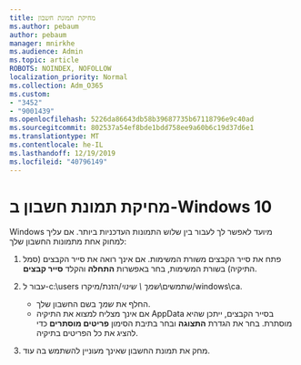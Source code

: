 ```yaml
---
title: מחיקת תמונת חשבון
ms.author: pebaum
author: pebaum
manager: mnirkhe
ms.audience: Admin
ms.topic: article
ROBOTS: NOINDEX, NOFOLLOW
localization_priority: Normal
ms.collection: Adm_O365
ms.custom:
- "3452"
- "9001439"
ms.openlocfilehash: 5226da86643db58b39687735b67118796e9c40ad
ms.sourcegitcommit: 802537a54ef8bde1bdd758ee9a60b6c19d37d6e1
ms.translationtype: MT
ms.contentlocale: he-IL
ms.lasthandoff: 12/19/2019
ms.locfileid: "40796149"
---
```

# <a name="delete-an-account-picture-in-windows-10"></a>מחיקת תמונת חשבון ב-Windows 10

Windows מיועד לאפשר לך לעבור בין שלוש התמונות העדכניות ביותר. אם עליך למחוק אחת מתמונות החשבון שלך:

1. פתח את סייר הקבצים משורת המשימות. אם אינך רואה את סייר הקבצים (סמל התיקיה) בשורת המשימות, בחר באפשרות **התחלה** והקלד **סייר קבצים**.

2. עבור ל-c:\users שתמשים\\*שמך \ שינוי*/הזנת/מיקרו/windows\ca. 
    - החלף את *שמך* בשם החשבון שלך.
    - אם אינך מצליח למצוא את התיקיה AppData בסייר הקבצים, ייתכן שהיא מוסתרת. בחר את הגדרת **התצוגה** ובחר בתיבת הסימון **פריטים מוסתרים** כדי להציג את כל הפריטים בתיקיה.

3. מחק את תמונת החשבון שאינך מעוניין להשתמש בה עוד.
 
 